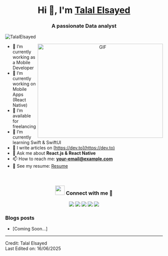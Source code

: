   <h1 align="center">Hi 👋, I'm <a href="#" target="blank">Talal Elsayed</a></h1>
<h3 align="center">A passionate Data analyst</h3>

<p align="left">
  <img src="https://komarev.com/ghpvc/?username=TalalElsayed&label=Profile%20views&color=0e75b6&style=flat" alt="TalalElsayed" />
</p>

<a target="_blank" align="center">
  <img align="right" top="500" height="300" width="400" alt="GIF" src="https://media.giphy.com/media/SWoSkN6DxTszqIKEqv/giphy.gif">
</a>

- 🔭 I’m currently working as a Mobile Developer  
- 🌱 I’m currently working on Mobile Apps (React Native)  
- 🤝 I’m available for freelancing  
- 🌱 I’m currently learning Swift & SwiftUI  
- 📝 I write articles on [https://dev.to](https://dev.to)  
- 💬 Ask me about **React.js & React Native**  
- 📫 How to reach me: **your-email@example.com**  
- 📄 See my resume: <a href="#">Resume</a>  

<br/>

<h3 align="center">
  <img src="https://media.giphy.com/media/iY8CRBdQXODJSCERIr/giphy.gif" width="30" height="30"> Connect with me 🤝
</h3>

<p align="center">
  <div align="center" class="icons-social">
    <a target="_blank" href="#"><img src="https://img.icons8.com/doodle/40/000000/linkedin--v2.png"></a>
    <a target="_blank" href="#"><img src="https://img.icons8.com/doodle/40/000000/github--v1.png"></a>
    <a target="_blank" href="#"><img src="https://img.icons8.com/doodle/1x/twitter-squared--v2.png"></a>
    <a target="_blank" href="#"><img src="https://img.icons8.com/doodle/1x/youtube--v2.png"></a>
    <a target="_blank" href="#"><img src="https://img.icons8.com/plasticine/0.5x/resume.png"></a>
  </div>
</p>

### Blogs posts

<!-- BLOG-POST-LIST:START -->
- [Coming Soon...]
<!-- BLOG-POST-LIST:END -->

---

Credit: Talal Elsayed  
Last Edited on: 16/06/2025
